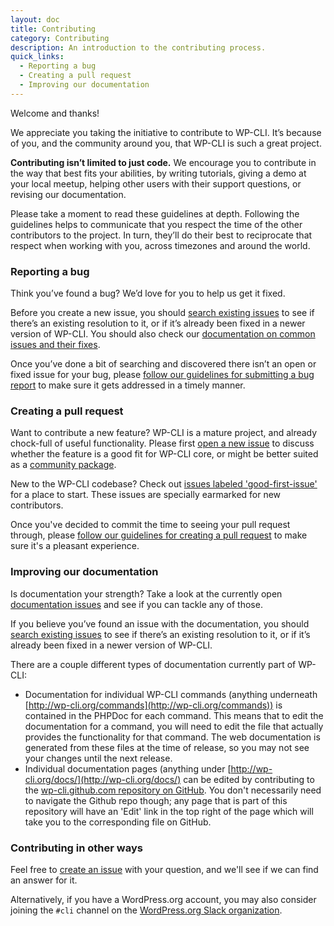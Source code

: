 ```yaml
---
layout: doc
title: Contributing
category: Contributing
description: An introduction to the contributing process.
quick_links:
  - Reporting a bug
  - Creating a pull request
  - Improving our documentation
---
```


Welcome and thanks!

We appreciate you taking the initiative to contribute to WP-CLI. It’s because of you, and the community around you, that WP-CLI is such a great project.

**Contributing isn’t limited to just code.** We encourage you to contribute in the way that best fits your abilities, by writing tutorials, giving a demo at your local meetup, helping other users with their support questions, or revising our documentation.

Please take a moment to read these guidelines at depth. Following the guidelines helps to communicate that you respect the time of the other contributors to the project. In turn, they’ll do their best to reciprocate that respect when working with you, across timezones and around the world.

### Reporting a bug

Think you’ve found a bug? We’d love for you to help us get it fixed.

Before you create a new issue, you should [search existing issues](https://github.com/wp-cli/wp-cli/issues?utf8=%E2%9C%93&q=label%3Abug%20) to see if there’s an existing resolution to it, or if it’s already been fixed in a newer version of WP-CLI. You should also check our [documentation on common issues and their fixes](https://wp-cli.org/docs/common-issues/).

Once you’ve done a bit of searching and discovered there isn’t an open or fixed issue for your bug, please [follow our guidelines for submitting a bug report](http://wp-cli.org/docs/bug-reports/) to make sure it gets addressed in a timely manner.

### Creating a pull request

Want to contribute a new feature? WP-CLI is a mature project, and already chock-full of useful functionality. Please first [open a new issue](https://github.com/wp-cli/wp-cli/issues/new) to discuss whether the feature is a good fit for WP-CLI core, or might be better suited as a [community package](https://wp-cli.org/package-index/).

New to the WP-CLI codebase? Check out [issues labeled 'good-first-issue'](https://github.com/wp-cli/wp-cli/labels/good-first-issue) for a place to start. These issues are specially earmarked for new contributors.

Once you've decided to commit the time to seeing your pull request through, please [follow our guidelines for creating a pull request](https://wp-cli.org/docs/pull-requests/) to make sure it's a pleasant experience.

### Improving our documentation

Is documentation your strength? Take a look at the currently open [documentation issues](https://github.com/wp-cli/wp-cli/issues?q=is%3Aopen+is%3Aissue+label%3Ascope%3Adocumentation) and see if you can tackle any of those.

If you believe you’ve found an issue with the documentation, you should [search existing issues](https://github.com/wp-cli/wp-cli/issues?utf8=%E2%9C%93&q=label%3Abug%20) to see if there’s an existing resolution to it, or if it’s already been fixed in a newer version of WP-CLI.

There are a couple different types of documentation currently part of WP-CLI:

* Documentation for individual WP-CLI commands (anything underneath [http://wp-cli.org/commands](http://wp-cli.org/commands)) is contained in the PHPDoc for each command. This means that to edit the documentation for a command, you will need to edit the file that actually provides the functionality for that command. The web documentation is generated from these files at the time of release, so you may not see your changes until the next release.
* Individual documentation pages (anything under [http://wp-cli.org/docs/](http://wp-cli.org/docs/) can be edited by contributing to the [wp-cli.github.com repository on GitHub](https://github.com/wp-cli/wp-cli.github.com). You don't necessarily need to navigate the Github repo though; any page that is part of this repository will have an 'Edit' link in the top right of the page which will take you to the corresponding file on GitHub.

### Contributing in other ways

Feel free to [create an issue](https://github.com/wp-cli/wp-cli/issues/new) with your question, and we'll see if we can find an answer for it.

Alternatively, if you have a WordPress.org account, you may also consider joining the `#cli` channel on the [WordPress.org Slack organization](https://make.wordpress.org/chat/).
